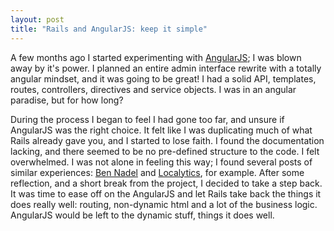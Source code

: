 ```yaml
---
layout: post
title: "Rails and AngularJS: keep it simple"
---
```


A few months ago I started experimenting with [AngularJS][angularjs]; I was
blown away by it's power. I planned an entire admin interface rewrite with
a totally angular mindset, and it was going to be great! I had a solid API,
templates, routes, controllers, directives and service objects. I was in an
angular paradise, but for how long?

During the process I began to feel I had gone too far, and unsure if AngularJS
was the right choice. It felt like I was duplicating much of what Rails already
gave you, and I started to lose faith. I found the documentation lacking, and
there seemed to be no pre-defined structure to the code. I felt overwhelmed. I
was not alone in feeling this way; I found several posts of similar experiences:
[Ben Nadel][bennadel] and [Localytics][localytics], for example. After some
reflection, and a short break from the project, I decided to take a step back.
It was time to ease off on the AngularJS and let Rails take back the things it
does really well: routing, non-dynamic html and a lot of the business logic.
AngularJS would be left to the dynamic stuff, things it does well.



[angularjs]: http://angularjs.org
[bennadel]: http://www.bennadel.com/blog/2439-my-experience-with-angularjs-the-super-heroic-javascript-mvw-framework.htm
[localytics]: http://www.localytics.com/blog/2014/a-year-on-angular-on-rails-a-retrospective/
